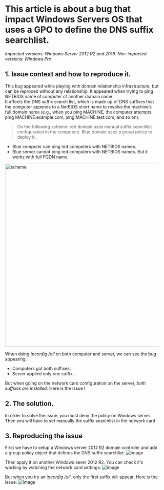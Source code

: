 # This article is about a bug that impact Windows Servers OS that uses a GPO to define the DNS suffix searchlist.
*Impacted versions: Windows Server 2012 R2 and 2016.*
*Non-impacted versions: Windows Pro*

## 1. Issue context and how to reproduce it.
This bug appeared while playing with domain relationship infrastructure, but can be reproced without any relationship.
It appeared when trying to ping NETBIOS name of computer of another domain name.  
It affects the DNS suffix search list, which is made up of DNS suffixes that the computer appends to a NetBIOS short name to resolve the machine’s full domain name (e.g., when you ping MACHINE, the computer attempts ping MACHINE.example.com, ping MACHINE.test.com, and so on).

> On the following scheme: red domain uses manual suffix searchlist configuration in the computers. Blue domain uses a group policy to deploy it.

* Blue computer can ping red computers with NETBIOS names.
* Blue server cannot ping red computers with NETBIOS names. But it works with full FQDN name.

<img width="600" alt="scheme" src="https://github.com/user-attachments/assets/19d2f8d1-38a1-4066-ad9e-e15cc6f28710">

When doing *ipconfig /all* on both computer and server, we can see the bug appearing.  
* Computers got both suffixes.  
* Server applied only one suffix.

But when going on the network card configuration on the server, *both suffixes are installed*. Here is the issue !
## 2. The solution.

In order to solve the issue, you must deny the policy on Windows server. Then you will have to set manually the suffix searchlist in the network card.

## 3. Reproducing the issue

First we have to setup a Windows server 2012 R2 domain controler and add a group policy object that defines the DNS suffix searchlist:
![image](https://github.com/user-attachments/assets/da0b9030-8252-478c-a0de-2bde33756adc)

Then apply it on another Windows sever 2012 R2. You can check it's working by watching the network card settings:
![image](https://github.com/user-attachments/assets/2546f755-aabc-4c13-a2bd-a7e35e9a2727)

But when you try an *ipconfig /all*, only the first suffix will appear. Here is the issue:
![image](https://github.com/user-attachments/assets/f0116720-d937-41dc-9cdd-f0cab015471a)

